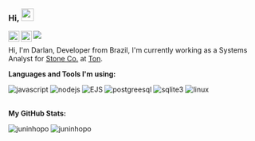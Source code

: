 ### Hi, <img src="https://media.giphy.com/media/hvRJCLFzcasrR4ia7z/giphy.gif" width="25px">

<a href="https://www.linkedin.com/in/darlan-junior-93a745147/">
  <img align="left" alt="Darlan Linkedin" width="22px" src="https://cdn.jsdelivr.net/npm/simple-icons@v3/icons/linkedin.svg" />
</a>
<a href="https://www.instagram.com/juninhopo/">
  <img align="left" alt="Darlan Instagram" width="22px" src="https://cdn.jsdelivr.net/npm/simple-icons@v3/icons/instagram.svg" />
</a>

![](https://visitor-badge.glitch.me/badge?page_id=juninhopo.juninhopo)

Hi, I'm Darlan, Developer from Brazil, I'm currently working as a Systems Analyst for [Stone Co.](https://www.stone.co/) at [Ton](https://ton.stone.com.br).

**Languages and Tools I'm using:**

<div float="left">
<!--     <img src="https://img.shields.io/badge/-ReactJS-blue" alt="reactjs"/> -->
    <img src="https://img.shields.io/badge/-Javascript-yellow" alt="javascript"/>
<!--     <img src="https://img.shields.io/badge/-Typescript-9cf" alt="typescript"/> -->
    <img src="https://img.shields.io/badge/-NodeJS-success" alt="nodejs"/>
    <img src="https://img.shields.io/badge/-EJS-red" alt="EJS"/>
    <img src="https://img.shields.io/badge/-Postgreesql-informational" alt="postgreesql"/>
    <img src="https://img.shields.io/badge/-Sqlite3-blue" alt="sqlite3"/>
    <img src="https://img.shields.io/badge/-Linux-yellowgreen" alt="linux"/>
<div>

<br />

**My GitHub Stats:**

<div float="left">
    <img src="https://github-readme-stats.vercel.app/api/top-langs/?username=juninhopo&theme=gotham" alt="juninhopo" />
    <img src="https://github-readme-stats.vercel.app/api?username=juninhopo&show_icons=true&theme=gotham" alt="juninhopo" />

<div>

